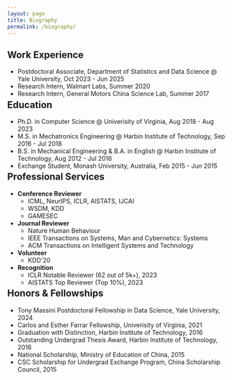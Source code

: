 ```yaml
---
layout: page
title: Biography
permalink: /biography/
---
```


## Work Experience
- Postdoctoral Associate, Department of Statistics and Data Science @ Yale University, Oct 2023 - Jun 2025
- Research Intern, Walmart Labs, Summer 2020
- Research Intern, General Motors China Science Lab, Summer 2017

<div class="masthead" style="margin-top: -25px;margin-bottom: -15;"> </div>

## Education
- Ph.D. in Computer Science @ Univerisity of Virginia, Aug 2018 - Aug 2023 
- M.S. in Mechatronics Engineering @ Harbin Institute of Technology, Sep 2016 - Jul 2018
- B.S. in Mechanical Engineering & B.A. in English @ Harbin Institute of Technology, Aug 2012 - Jul 2016
- Exchange Student, Monash University, Australia, Feb 2015 - Jun 2015

<div class="masthead" style="margin-top: -25px;margin-bottom: -15;"> </div>

## Professional Services
- **Conference Reviewer**
  - ICML, NeurIPS, ICLR, AISTATS, IJCAI
  - WSDM, KDD
  - GAMESEC
- **Journal Reviewer**
  - Nature Human Behaviour
  - IEEE Transactions on Systems, Man and Cybernetics: Systems
  - ACM Transactions on Intelligent Systems and Technology
- **Volunteer**
  - KDD'20
- **Recognition**
  - ICLR Notable Reviewer (62 out of 5k+), 2023
  - AISTATS Top Reviewer (Top 10%), 2023

<div class="masthead" style="margin-top: -25px;margin-bottom: -15;"> </div>

## Honors & Fellowships
- Tony Massini Postdoctoral Fellowship in Data Science, Yale University, 2024
- Carlos and Esther Farrar Fellowship, Univerisity of Virginia, 2021
- Graduation with Distinction, Harbin Institute of Technology, 2016
- Outstanding Undergrad Thesis Award, Harbin Institute of Technology, 2016
- National Scholarship, Ministry of Education of China, 2015
- CSC Scholarship for Undergrad Exchange Program, China Scholarship Council, 2015